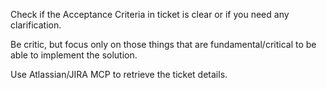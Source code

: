 Check if the Acceptance Criteria in ticket is clear or if you need any clarification.

Be critic, but focus only on those things that are fundamental/critical to be able to implement the solution.

Use Atlassian/JIRA MCP to retrieve the ticket details.

